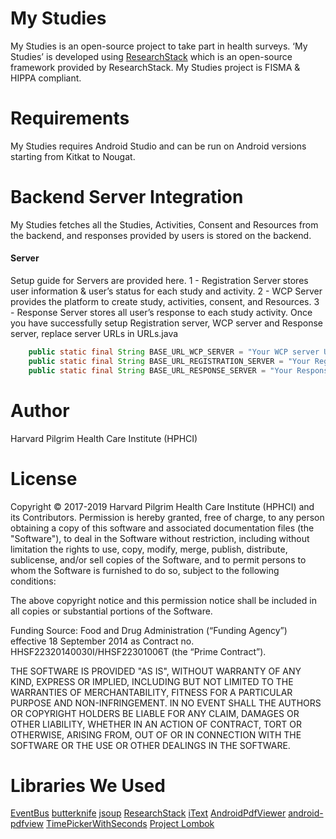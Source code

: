 # My Studies
My Studies is an open-source project to take part in health surveys. ‘My Studies’ is developed using [ResearchStack](https://github.com/ResearchStack/ResearchStack) which is an open-source framework provided by ResearchStack.
My Studies project is FISMA & HIPPA compliant.
# Requirements
My Studies requires Android Studio and can be run on Android versions starting from Kitkat to Nougat.
# Backend Server Integration
My Studies fetches all the Studies, Activities, Consent and Resources from the backend, and responses provided by users is stored on the backend.
#### Server
Setup guide for Servers are provided here.
1 - Registration Server stores user information & user’s status for each study and activity.
2 - WCP Server provides the platform to create study, activities, consent, and Resources.
3 - Response Server stores all user’s response to each study activity.
Once you have successfully setup Registration server, WCP server and Response server, replace server URLs in URLs.java
```java
    public static final String BASE_URL_WCP_SERVER = "Your WCP server URL";
    public static final String BASE_URL_REGISTRATION_SERVER = "Your Registration server URL";
    public static final String BASE_URL_RESPONSE_SERVER = "Your Response server URL";
```

# Author
Harvard Pilgrim Health Care Institute (HPHCI)
# License
Copyright © 2017-2019 Harvard Pilgrim Health Care Institute (HPHCI) and its Contributors. 
Permission is hereby granted, free of charge, to any person obtaining a copy of this software and 
associated documentation files (the "Software"), to deal in the Software without restriction, including 
without limitation the rights to use, copy, modify, merge, publish, distribute, sublicense, and/or sell copies of the Software, and to permit persons to whom the Software is furnished to do so, subject to the following conditions:

The above copyright notice and this permission notice shall be included in all copies or substantial 
portions of the Software.

Funding Source: Food and Drug Administration (“Funding Agency”) effective 18 September 2014 as Contract no. HHSF22320140030I/HHSF22301006T (the “Prime Contract”).

THE SOFTWARE IS PROVIDED "AS IS", WITHOUT WARRANTY OF ANY KIND, EXPRESS OR 
IMPLIED, INCLUDING BUT NOT LIMITED TO THE WARRANTIES OF MERCHANTABILITY, 
FITNESS FOR A PARTICULAR PURPOSE AND NON-INFRINGEMENT. IN NO EVENT SHALL 
THE AUTHORS OR COPYRIGHT HOLDERS BE LIABLE FOR ANY CLAIM, DAMAGES OR 
OTHER LIABILITY, WHETHER IN AN ACTION OF CONTRACT, TORT OR OTHERWISE, 
ARISING FROM, OUT OF OR IN CONNECTION WITH THE SOFTWARE OR THE USE OR 
OTHER DEALINGS IN THE SOFTWARE.

# Libraries We Used
[EventBus](https://github.com/greenrobot/EventBus)
[butterknife](https://github.com/JakeWharton/butterknife)
[jsoup](https://mvnrepository.com/artifact/org.jsoup/jsoup/1.9.2)
[ResearchStack](https://github.com/ResearchStack/ResearchStack)
[iText](https://github.com/itext/itextpdf/releases/tag/5.5.10)
[AndroidPdfViewer](https://github.com/barteksc/AndroidPdfViewer)
[android-pdfview](https://github.com/JoanZapata/android-pdfview)
[TimePickerWithSeconds](https://github.com/IvanKovac/TimePickerWithSeconds)
[Project Lombok](https://mvnrepository.com/artifact/org.projectlombok/lombok/1.14.8)



